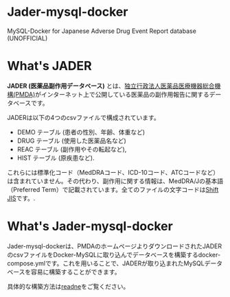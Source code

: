 # Jader-mysql-docker

MySQL-Docker for Japanese Adverse Drug Event Report database (UNOFFICIAL)



# What's JADER

**JADER (医薬品副作用データベース)** とは、[独立行政法人医薬品医療機器総合機構(PMDA)](https://www.pmda.go.jp/english/about-pmda/outline/0005.html)がインターネット上で公開している医薬品の副作用報告に関するデータベースです。

JADERは以下の4つのcsvファイルで構成されています。 
- DEMO テーブル (患者の性別、年齢、体重など) 
- DRUG テーブル (使用した医薬品名など)
- REAC テーブル (副作用やその転起など),
- HIST テーブル (原疾患など). 

これらには標準化コード（MedDRAコード、ICD-10コード、ATCコードなど）は含まれていません。その代わり、副作用に関する情報は、MedDRA/Jの基本語（Preferred Term）で記載されています。全てのファイルの文字コードは[Shift JIS](https://en.wikipedia.org/wiki/Shift_JIS)です。.


# What's Jader-mysql-docker

Jader-mysql-dockerは、PMDAのホームページよりダウンロードされたJADERのcsvファイルをDocker-MySQLに取り込んでデータベースを構築するdocker-compose.ymlです。これを用いることで、JADERが取り込まれたMySQLデータベースを容易に構築することができます。

具体的な構築方法は[readne](https://github.com/haRimi-epi/Jader-mysql-docker#jader-mysql-docker)をご覧ください。
